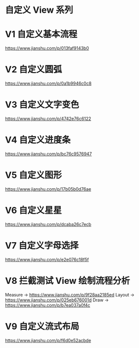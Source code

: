 # 自定义 View 系列

# V1 自定义基本流程
https://www.jianshu.com/p/013faf9143b0

# V2 自定义圆弧
https://www.jianshu.com/p/0a1b9946c0c8

# V3 自定义文字变色
https://www.jianshu.com/p/4742e76c6122

# V4 自定义进度条
https://www.jianshu.com/p/bc76c9576947

# V5 自定义图形
https://www.jianshu.com/p/17b05b0d76ae

# V6 自定义星星
https://www.jianshu.com/p/dcaba26c7ecb

# V7 自定义字母选择
https://www.jianshu.com/p/e2e076c18f5f

# V8 拦截测试 View 绘制流程分析 
Measure -> https://www.jianshu.com/p/9f28aa2185ed
Layout -> https://www.jianshu.com/p/025eb676001d
Draw -> https://www.jianshu.com/p/b7ea037a0f4c

# V9 自定义流式布局
https://www.jianshu.com/p/f6d0e52acbde
